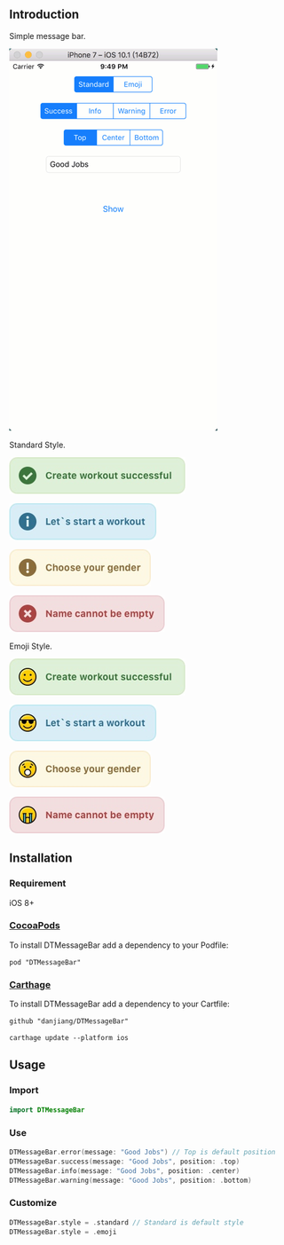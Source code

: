 ## Introduction

Simple message bar.

![Demo](Demo.gif)

Standard Style.

![Success Standard](success_standard.jpg)

![Info Standard](info_standard.jpg)

![Warning Standard](warning_standard.jpg)

![Error Standard](error_standard.jpg)

Emoji Style.

![Success Emoji](success_emoji.jpg)

![Info Emoji](info_emoji.jpg)

![Warning Emoji](warning_emoji.jpg)

![Error Emoji](error_emoji.jpg)

## Installation

### Requirement

iOS 8+

### [CocoaPods](http://cocoapods.org)

To install DTMessageBar add a dependency to your Podfile:

```
pod "DTMessageBar"
```

### [Carthage](https://github.com/Carthage/Carthage)

To install DTMessageBar add a dependency to your Cartfile:

```
github "danjiang/DTMessageBar"
```

```
carthage update --platform ios
```

## Usage

### Import

```swift
import DTMessageBar
```

### Use

```swift
DTMessageBar.error(message: "Good Jobs") // Top is default position
DTMessageBar.success(message: "Good Jobs", position: .top)
DTMessageBar.info(message: "Good Jobs", position: .center)
DTMessageBar.warning(message: "Good Jobs", position: .bottom)
```

### Customize

```swift
DTMessageBar.style = .standard // Standard is default style
DTMessageBar.style = .emoji
```

